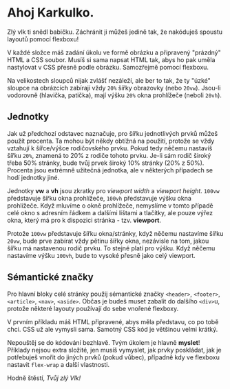 # Ahoj Karkulko.

Zlý vlk ti snědl babičku. Záchránit ji můžeš jedině tak, že nakóduješ spoustu layoutů pomocí flexboxu!

V každé složce máš zadání úkolu ve formě obrázku a připravený "prázdný" HTML a CSS soubor. Musíš si sama napsat HTML tak, abys ho pak uměla nastylovat v CSS přesně podle obrázku. Samozřejmě pomocí flexboxu.

Na velikostech sloupců nijak zvlášť nezáleží, ale ber to tak, že ty "úzké" sloupce na obrázcích zabírají vždy `20%` šířky obrazovky (nebo `20vw`). Jsou-li vodorovně (hlavička, patička), mají výšku `20%` okna prohlížeče (neboli `20vh`).

## Jednotky

Jak už předchozí odstavec naznačuje, pro šířku jednotlivých prvků můžeš použít procenta. Ta mohou být někdy obtížná na použití, protože se vždy vztahují k šířce/výšce rodičovského prvku. Pokud tedy něčemu nastavíš šířku `20%`, znamená to 20% z rodiče tohoto prvku. Je-li sám rodič široký třeba 50% stránky, bude tvůj prvek široký 10% stránky (20% z 50%). Procenta jsou extrémně užitečná jednotka, ale v některých případech se hodí jednotky jiné.

Jednotky **vw** a **vh** jsou zkratky pro *viewport width* a *viewport height*. `100vw` představuje šířku okna prohlížeče, `100vh` představuje výšku okna prohlížeče. Když mluvíme o okně prohlížeče, nemyslíme v tomto případě celé okno s adresním řádkem a dalšími lištami a tlačítky, ale pouze výřez okna, který má pro k dispozici stránka - tzv. **viewport**.

Protože `100vw` představuje šířku okna/stránky, když něčemu nastavíme šířku `20vw`, bude prve zabírat vždy pětinu šířky okna, nezávisle na tom, jakou šířku má nastavenou rodič prvku. To stejné platí pro výšku. Když něčemu nastavíme výšku `100vh`, bude to vysoké přesně jako celý viewport.

## Sémantické značky

Pro hlavní bloky celé stránky použij sémantické značky `<header>`, `<footer>`, `<article>`, `<nav>`, `<aside>`. Občas je budeš muset zabalit do dalšího `<div>`u, protože některé layouty používají do sebe vnořené flexboxy.

V prvním příkladu máš HTML připravené, abys měla představu, co po tobě chci. CSS už ale vymysli sama. Samotný CSS kód je většinou velmi krátký.

Nepouštěj se do kódování bezhlavě. Tvým úkolem je hlavně **myslet**! Příklady nejsou extra složité, jen musíš vymyslet, jak prvky poskládat, jak je potřebuješ vnořit do jiných prvků (pokud vůbec), případně kdy ve flexboxu nastavit `flex-wrap` a další vlastnosti.

Hodně štěstí,
*Tvůj zlý Vlk!*